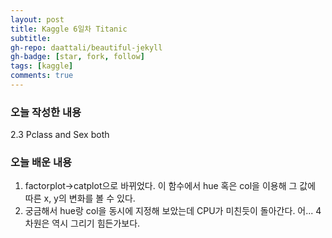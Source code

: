 ```yaml
---
layout: post
title: Kaggle 6일차 Titanic
subtitle: 
gh-repo: daattali/beautiful-jekyll
gh-badge: [star, fork, follow]
tags: [kaggle]
comments: true
---
```


### 오늘 작성한 내용  
2.3 Pclass and Sex both
### 오늘 배운 내용
1. factorplot->catplot으로 바뀌었다. 이 함수에서 hue 혹은 col을 이용해 그 값에 따른 x, y의 변화를 볼 수 있다.  
2. 궁금해서 hue랑 col을 동시에 지정해 보았는데 CPU가 미친듯이 돌아간다. 어... 4차원은 역시 그리기 힘든가보다.
